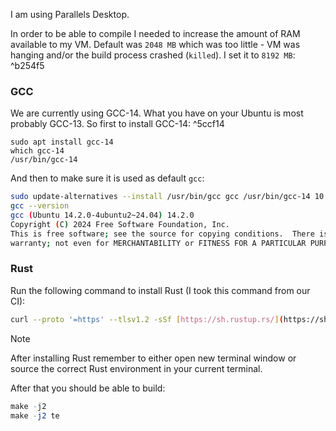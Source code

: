 I am using Parallels Desktop. 

In order to be able to compile I needed to increase the amount of RAM available to my VM. Default was `2048 MB` which was too little - VM was hanging and/or the build process crashed (`killed`). I set it to `8192 MB`: ^b254f5

### GCC
We are currently using GCC-14. What you have on your Ubuntu is most probably GCC-13. So first to install GCC-14: ^5ccf14

```basg
sudo apt install gcc-14
which gcc-14
/usr/bin/gcc-14
```

And then to make sure it is used as default `gcc`:

```bash
sudo update-alternatives --install /usr/bin/gcc gcc /usr/bin/gcc-14 10
gcc --version
gcc (Ubuntu 14.2.0-4ubuntu2~24.04) 14.2.0
Copyright (C) 2024 Free Software Foundation, Inc.
This is free software; see the source for copying conditions.  There is NO
warranty; not even for MERCHANTABILITY or FITNESS FOR A PARTICULAR PURPOSE.
```
### Rust

Run the following command to install Rust (I took this command from our CI):
```bash
curl --proto '=https' --tlsv1.2 -sSf [https://sh.rustup.rs/](https://sh.rustup.rs/) | sh -s -- --default-toolchain=1.79.0 -y
```

>[!note]
>After installing Rust remember to either open new terminal window or source the correct Rust environment in your current terminal.

After that you should be able to build:

```nim
make -j2
make -j2 te
```

